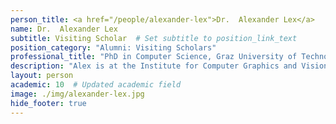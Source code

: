```yaml
---
person_title: <a href="/people/alexander-lex">Dr.  Alexander Lex</a>
name: Dr.  Alexander Lex
subtitle: Visiting Scholar  # Set subtitle to position_link_text
position_category: "Alumni: Visiting Scholars"
professional_title: "PhD in Computer Science, Graz University of Technology, Visiting graduate student (2011), Assistant Professor of Computer Science, Scientific Computing and Imaging Institute and School of Computing, University of Utah"
description: "Alex is at the Institute for Computer Graphics and Vision in Graz University of Technology, Austria. He worked on development of StratomeX, a visualization tool for cancer genomics data."
layout: person
academic: 10  # Updated academic field
image: ./img/alexander-lex.jpg
hide_footer: true
---
```

